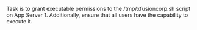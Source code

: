 Task is to grant executable permissions to the /tmp/xfusioncorp.sh script on App Server 1. 
Additionally, ensure that all users have the capability to execute it.
